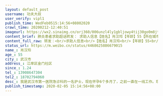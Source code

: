 ```yaml
---
layout: default_post
username: 功夫大叔
user_verify: vipl1
publish_time: WedFeb0515:14:56+08002020
crawl_time: 20200212-12:40:51
imageurl: https://wx2.sinaimg.cn/orj360/006unzl4ly1gbljowy4tij30go0m8jte.jpg,https://wx3.sinaimg.cn/orj360/006unzl4ly1gbljoy0f5lj32ao328u0x.jpg,https://wx4.sinaimg.cn/orj360/006unzl4ly1gbljowi9c4j32ao328e82.jpg,https://wx3.sinaimg.cn/orj360/006unzl4ly1gbljozn61ij32ao328hdu.jpg
content_brief: 肺炎患者求助超话转发： 求助人信息【姓名】肖汉玲【年龄】55【所在城市】武汉市【所在小区、社区】江岸区金门社区【患病时间】1.24【联系方式】13908647304【其他紧急联系人】18702794060【病情描述】我是武汉市第一医院急诊科的一名护士，现在怀孕6个多月了，之前一直在一线工作。现 ...全文
content_full_raw: 转发：<br/>求助人信息<br/>【姓名】肖汉玲<br/>【年龄】55<br/>【所在城市】武汉市<br/>【所在小区、社区】江岸区金门社区<br/>【患病时间】1.24<br/>【联系方式】13908647304<br/>【其他紧急联系人】18702794060<br/>【病情描述】我是武汉市第一医院急诊科的一名护士，现在怀孕6个多月了，之前一直在一线工作。<br/><br/>现在我的妈妈和老公都感染了新型冠状病毒。<br/><br/>我的妈妈，肖汉玲，女，55岁，于1月24号发病1月27号在武汉市第六医院CT检测显示双肺磨玻璃样改变，重度感染。我们先后辗转于武汉市各大医院均表示没有床位不能收治，所属的金门社区及西马街道只说让我们回家等待通知。妈妈于2月1号晚被送至江岸区临时隔离点隔离，虽然三餐有人送，但是没有任何医疗救护措施，从发病到现在持续发热已经13天了，妈妈身体每况愈下，现在已经发展到了严重呼吸困难，血氧饱和度只有73%，无法下床，属于危重症了，急需呼吸机辅助呼吸，但是医院必须要核酸检测阳性才能收治入院，她的检测结果最快明天或者后天才能出来，现在病情还在不断加重，不知道还等不等得到明天。<br/><br/>我爸爸也是这么多天一直奔走在医院和社区，本来身体不太好患有高血压，家里还有一个91岁老年痴呆生活不能自理的爷爷需要他的照顾，实在是没有办法了，恳请大家能够帮帮忙，救救我妈妈！！<br/>联系电话彭光华13908647304<br/>彭昱婕18702794060<br/><ahref="https://m.weibo.cn/search?containerid=231522type%3D1%26t%3D10%26q%3D%23%E8%82%BA%E7%82%8E%E6%82%A3%E8%80%85%E6%B1%82%E5%8A%A9%23&extparam=%23%E8%82%BA%E7%82%8E%E6%82%A3%E8%80%85%E6%B1%82%E5%8A%A9%23"data-hide=""><spanclass="surl-text">#肺炎患者求助#</span></a><ahref="https://m.weibo.cn/search?containerid=231522type%3D1%26t%3D10%26q%3D%23%E6%8A%97%E5%87%BB%E6%96%B0%E5%9E%8B%E8%82%BA%E7%82%8E%E6%88%91%E4%BB%AC%E5%9C%A8%E8%A1%8C%E5%8A%A8%23&extparam=%23%E6%8A%97%E5%87%BB%E6%96%B0%E5%9E%8B%E8%82%BA%E7%82%8E%E6%88%91%E4%BB%AC%E5%9C%A8%E8%A1%8C%E5%8A%A8%23"data-hide=""><spanclass="surl-text">#抗击新型肺炎我们在行动#</span></a><ahref="https://m.weibo.cn/search?containerid=231522type%3D1%26t%3D10%26q%3D%23%E6%AD%A6%E6%B1%89%E5%8A%A0%E6%B2%B9%23"data-hide=""><spanclass="surl-text">#武汉加油#</span></a>
status_url: https://m.weibo.cn/status/4468625886679015
name_: 肖汉玲
age_: 55
city_: 武汉市
address_: 江岸区金门社区
since_: 1.24
tel_: 13908647304
tel2_: 18702794060
desc_: 我是武汉市第一医院急诊科的一名护士，现在怀孕6个多月了，之前一直在一线工作。现在我的妈妈和老公都感染了新型冠状病毒。我的妈妈，肖汉玲，女，55岁，于1月24号发病1月27号在武汉市第六医院CT检测显示双肺磨玻璃样改变，重度感染。我们先后辗转于武汉市各大医院均表示没有床位不能收治，所属的金门社区及西马街道只说让我们回家等待通知。妈妈于2月1号晚被送至江岸区临时隔离点隔离，虽然三餐有人送，但是没有任何医疗救护措施，从发病到现在持续发热已经13天了，妈妈身体每况愈下，现在已经发展到了严重呼吸困难，血氧饱和度只有73%，无法下床，属于危重症了，急需呼吸机辅助呼吸，但是医院必须要核酸检测阳性才能收治入院，她的检测结果最快明天或者后天才能出来，现在病情还在不断加重，不知道还等不等得到明天。我爸爸也是这么多天一直奔走在医院和社区，本来身体不太好患有高血压，家里还有一个91岁老年痴呆生活不能自理的爷爷需要他的照顾，实在是没有办法了，恳请大家能够帮帮忙，救救我妈妈！！联系电话彭光华13908647304彭昱婕18702794060<ahref="https//m.weibo.cn/search?containerid=231522type%3D1%26t%3D10%26q%3D%23%E8%82%BA%E7%82%8E%E6%82%A3%E8%80%85%E6%B1%82%E5%8A%A9%23&extparam=%23%E8%82%BA%E7%82%8E%E6%82%A3%E8%80%85%E6%B1%82%E5%8A%A9%23"data-hide=""><spanclass="surl-text">#肺炎患者求助#</span></a><ahref="https//m.weibo.cn/search?containerid=231522type%3D1%26t%3D10%26q%3D%23%E6%8A%97%E5%87%BB%E6%96%B0%E5%9E%8B%E8%82%BA%E7%82%8E%E6%88%91%E4%BB%AC%E5%9C%A8%E8%A1%8C%E5%8A%A8%23&extparam=%23%E6%8A%97%E5%87%BB%E6%96%B0%E5%9E%8B%E8%82%BA%E7%82%8E%E6%88%91%E4%BB%AC%E5%9C%A8%E8%A1%8C%E5%8A%A8%23"data-hide=""><spanclass="surl-text">#抗击新型肺炎我们在行动#</span></a><ahref="https//m.weibo.cn/search?containerid=231522type%3D1%26t%3D10%26q%3D%23%E6%AD%A6%E6%B1%89%E5%8A%A0%E6%B2%B9%23"data-hide=""><spanclass="surl-text">#武汉加油#</span></a>
publish_timestamp: 2020-02-05 15:14:56+08:00
---
```

